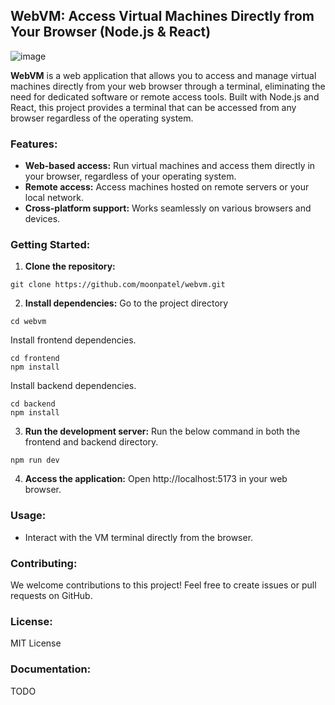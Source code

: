 ## WebVM: Access Virtual Machines Directly from Your Browser (Node.js & React)

![image](https://github.com/moonpatel/webvm/assets/95487062/87b160b7-e1c3-4e3d-9b18-5b5d206fd7de)

**WebVM** is a web application that allows you to access and manage virtual machines directly from your web browser through a terminal, eliminating the need for dedicated software or remote access tools. Built with Node.js and React, this project provides a terminal that can be accessed from any browser regardless of the operating system.

### Features:

* **Web-based access:** Run virtual machines and access them directly in your browser, regardless of your operating system.
* **Remote access:** Access machines hosted on remote servers or your local network.
* **Cross-platform support:** Works seamlessly on various browsers and devices.

### Getting Started:

1. **Clone the repository:**
```
git clone https://github.com/moonpatel/webvm.git
```

2. **Install dependencies:**
Go to the project directory
```
cd webvm
```
Install frontend dependencies.
```
cd frontend
npm install
```
Install backend dependencies.
```
cd backend
npm install
```

3. **Run the development server:**
Run the below command in both the frontend and backend directory.
```
npm run dev
```

4. **Access the application:**
Open http://localhost:5173 in your web browser.

### Usage:
* Interact with the VM terminal directly from the browser.

### Contributing:
We welcome contributions to this project! Feel free to create issues or pull requests on GitHub.

### License:
MIT License

### Documentation:
TODO
